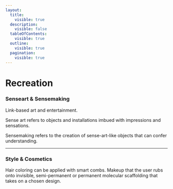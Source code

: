 ```yaml
---
layout:
  title:
    visible: true
  description:
    visible: false
  tableOfContents:
    visible: true
  outline:
    visible: true
  pagination:
    visible: true
---
```


# Recreation

### **Senseart & Sensemaking**

Link-based art and entertainment.

Sense art refers to objects and installations imbued with impressions and sensations.

Sensemaking refers to the creation of sense-art-like objects that can confer understanding.

***

### **Style & Cosmetics**

Hair coloring can be applied with smart combs. Makeup that the user rubs onto invisible, semi-permanent or permanent molecular scaffolding that takes on a chosen design.
